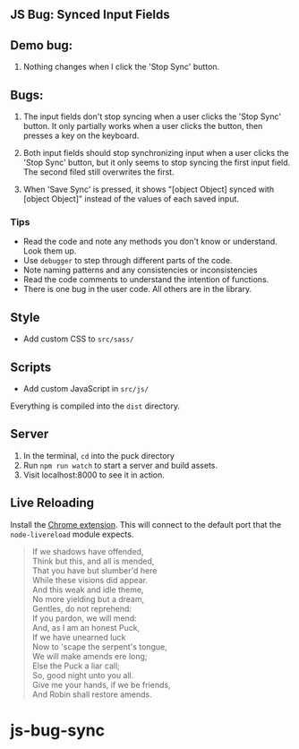 ## JS Bug: Synced Input Fields

## Demo bug:
1. Nothing changes when I click the 'Stop Sync' button.

## Bugs:
1. The input fields don't stop syncing when a user clicks the 'Stop Sync' button. It only partially works when a user clicks the button, then presses a key on the keyboard.

2. Both input fields should stop synchronizing input when a user clicks the 'Stop Sync' button, but it only seems to stop syncing the first input field. The second filed still overwrites the first.
3. When 'Save Sync' is pressed, it shows "[object Object] synced with [object Object]" instead of the values of each saved input.

### Tips
* Read the code and note any methods you don't know or understand. Look them up.
* Use `debugger` to step through different parts of the code.
* Note naming patterns and any consistencies or inconsistencies
* Read the code comments to understand the intention of functions.
* There is one bug in the user code. All others are in the library.

## Style
* Add custom CSS to `src/sass/`

## Scripts
* Add custom JavaScript in `src/js/`

Everything is compiled into the `dist` directory.

## Server
1. In the terminal, `cd` into the puck directory
1. Run `npm run watch` to start a server and build assets.
1. Visit localhost:8000 to see it in action.

## Live Reloading

Install the [Chrome extension](https://chrome.google.com/webstore/detail/livereload/jnihajbhpnppcggbcgedagnkighmdlei/related). This will connect to the default port that the `node-livereload` module expects.

> If we shadows have offended,  
> Think but this, and all is mended,  
> That you have but slumber'd here  
> While these visions did appear.  
> And this weak and idle theme,  
> No more yielding but a dream,  
> Gentles, do not reprehend:  
> If you pardon, we will mend:  
> And, as I am an honest Puck,  
> If we have unearned luck  
> Now to 'scape the serpent's tongue,  
> We will make amends ere long;  
> Else the Puck a liar call;  
> So, good night unto you all.  
> Give me your hands, if we be friends,  
> And Robin shall restore amends.  
# js-bug-sync
